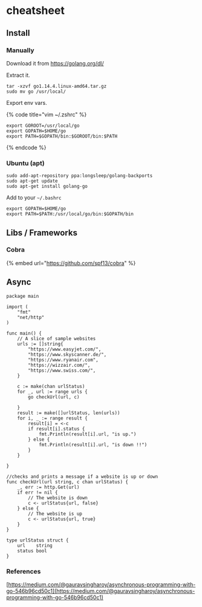 # cheatsheet

## Install

### Manually

Download it from https://golang.org/dl/

Extract it.

```text
tar -xzvf go1.14.4.linux-amd64.tar.gz
sudo mv go /usr/local/
```

Export env vars.

{% code title="vim ~/.zshrc" %}
```text
export GOROOT=/usr/local/go
export GOPATH=$HOME/go
export PATH=$GOPATH/bin:$GOROOT/bin:$PATH
```
{% endcode %}

### Ubuntu \(apt\)

```text
sudo add-apt-repository ppa:longsleep/golang-backports
sudo apt-get update
sudo apt-get install golang-go
```

Add to your `~/.bashrc`

```text
export GOPATH=$HOME/go
export PATH=$PATH:/usr/local/go/bin:$GOPATH/bin
```

## Libs / Frameworks

### Cobra

{% embed url="https://github.com/spf13/cobra" %}

## Async

```text
package main

import (
	"fmt"
	"net/http"
)

func main() {
	// A slice of sample websites
	urls := []string{
		"https://www.easyjet.com/",
		"https://www.skyscanner.de/",
		"https://www.ryanair.com",
		"https://wizzair.com/",
		"https://www.swiss.com/",
	}

	c := make(chan urlStatus)
	for _, url := range urls {
		go checkUrl(url, c)

	}
	result := make([]urlStatus, len(urls))
	for i, _ := range result {
		result[i] = <-c
		if result[i].status {
			fmt.Println(result[i].url, "is up.")
		} else {
			fmt.Println(result[i].url, "is down !!")
		}
	}

}

//checks and prints a message if a website is up or down
func checkUrl(url string, c chan urlStatus) {
	_, err := http.Get(url)
	if err != nil {
		// The website is down
		c <- urlStatus{url, false}
	} else {
		// The website is up
		c <- urlStatus{url, true}
	}
}

type urlStatus struct {
	url    string
	status bool
}
```

### References

[https://medium.com/@gauravsingharoy/asynchronous-programming-with-go-546b96cd50c1](https://medium.com/@gauravsingharoy/asynchronous-programming-with-go-546b96cd50c1)

